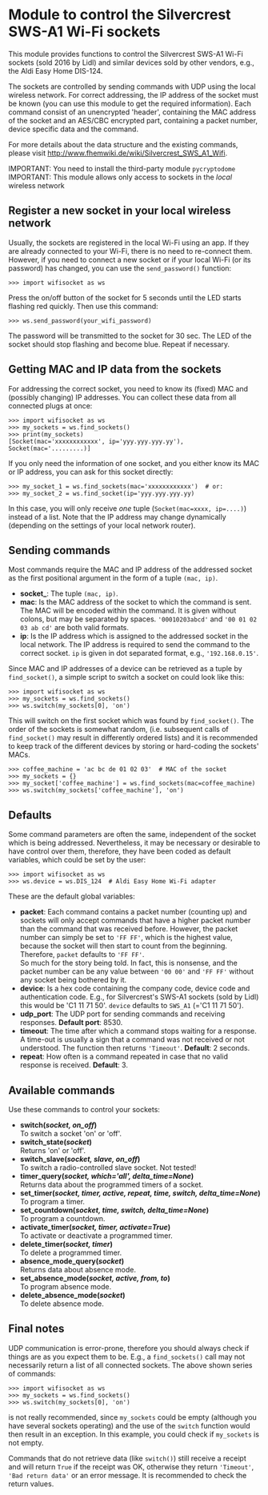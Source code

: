 # Module to control the Silvercrest SWS-A1 Wi-Fi sockets
This module provides functions to control the Silvercrest SWS-A1 Wi-Fi sockets
(sold 2016 by Lidl) and similar devices sold by other vendors, e.g., the Aldi
Easy Home DIS-124.

The sockets are controlled by sending commands with UDP using the local wireless
network. For correct addressing, the IP address of the socket must be known (you
can use this module to get the required information). Each command consist of an
unencrypted 'header', containing the MAC address of the socket and an AES/CBC
encrypted part, containing a packet number, device specific data and the command.

For more details about the data structure and the existing commands, please
visit http://www.fhemwiki.de/wiki/Silvercrest_SWS_A1_Wifi.

IMPORTANT: You need to install the third-party module `pycryptodome`  
IMPORTANT: This module allows only access to sockets in the *local* wireless
network

Register a new socket in your local wireless network
----------------------------------------------------
Usually, the sockets are registered in the local Wi-Fi using an app. If they are
already connected to your Wi-Fi, there is no need to re-connect them. However,
if you need to connect a new socket or if your local Wi-Fi (or its password) has
changed, you can use the `send_password()` function:

    >>> import wifisocket as ws

Press the on/off button of the socket for 5 seconds until the LED starts flashing
red quickly. Then use this command:

    >>> ws.send_password(your_wifi_password)

The password will be transmitted to the socket for 30 sec. The LED of the socket
should stop flashing and become blue. Repeat if necessary.

Getting MAC and IP data from the sockets
----------------------------------------
For addressing the correct socket, you need to know its (fixed) MAC and
(possibly changing) IP addresses. You can collect these data from all connected
plugs at once:

    >>> import wifisocket as ws
    >>> my_sockets = ws.find_sockets()
    >>> print(my_sockets)
    [Socket(mac='xxxxxxxxxxxx', ip='yyy.yyy.yyy.yy'), Socket(mac='.........)]

If you only need the information of one socket, and you either know its MAC or IP
address, you can ask for this socket directly:

    >>> my_socket_1 = ws.find_sockets(mac='xxxxxxxxxxxx')  # or:
    >>> my_socket_2 = ws.find_socket(ip='yyy.yyy.yyy.yy)

In this case, you will only receive *one* tuple (`Socket(mac=xxxx, ip=....)`)
instead of a list. Note that the IP address may change dynamically (depending on
the settings of your local network router).

Sending commands
----------------
Most commands require the MAC and IP address of the addressed socket as the first
positional argument in the form of a tuple `(mac, ip)`.

- **socket_**: The tuple `(mac, ip)`.
- **mac**: Is the MAC address of the socket to which the command is sent. The
MAC will be encoded within the command. It is given without colons, but may be
separated by spaces. `'00010203abcd'` and `'00 01 02 03 ab cd'` are both valid
formats.
- **ip**: Is the IP address which is assigned to the addressed socket in the
local network. The IP address is required to send the command to the correct
socket. `ip` is given in dot separated format, e.g., `'192.168.0.15'`.

Since MAC and IP addresses of a device can be retrieved as a tuple by
`find_socket()`, a simple script to switch a socket on could look like this:

    >>> import wifisocket as ws
    >>> my_sockets = ws.find_sockets()
    >>> ws.switch(my_sockets[0], 'on')

This will switch on the first socket which was found by `find_socket()`. The
order of the sockets is somewhat random, (i.e. subsequent calls of `find_socket()`
may result in differently ordered lists) and it is recommended to keep track of
the different devices by storing or hard-coding the sockets' MACs.

    >>> coffee_machine = 'ac bc de 01 02 03'  # MAC of the socket
    >>> my_sockets = {}
    >>> my_socket['coffee_machine'] = ws.find_sockets(mac=coffee_machine)
    >>> ws.switch(my_sockets['coffee_machine'], 'on')

Defaults
--------
Some command parameters are often the same, independent of the socket which is
being addressed. Nevertheless, it may be necessary or desirable to have control
over them, therefore, they have been coded as default variables, which could be
set by the user:

    >>> import wifisocket as ws
    >>> ws.device = ws.DIS_124  # Aldi Easy Home Wi-Fi adapter

These are the default global variables:

- **packet**: Each command contains a packet number (counting up) and sockets
will only accept commands that have a higher packet number than the command that
was received before. However, the packet number can simply be set to `'FF FF'`,
which is the highest value, because the socket will then start to count from the
beginning. Therefore, `packet` defaults to `'FF FF'`.  
So much for the story being told. In fact, this is nonsense, and the packet
number can be any value between `'00 00'` and `'FF FF'` without any socket being
bothered by it.
- **device**: Is a hex code containing the company code, device code and
authentication code. E.g., for Silvercrest's SWS-A1 sockets (sold by Lidl) this
would be 'C1 11 71 50'. `device` defaults to `SWS_A1` (='C1 11 71 50').
- **udp_port**: The UDP port for sending commands and receiving responses.
**Default port**: 8530.
- **timeout**: The time after which a command stops waiting for a response. A
time-out is usually a sign that a command was not received or not understood.
The function then returns `'Timeout'`. **Default**: 2 seconds.
- **repeat**: How often is a command repeated in case that no valid response is
received. **Default**: 3.


Available commands
------------------
Use these commands to control your sockets:

- **switch(*socket, on_off*)**  
To switch a socket 'on' or 'off'.
- **switch_state(*socket*)**  
Returns 'on' or 'off'.
- **switch_slave(*socket, slave, on_off*)**  
To switch a radio-controlled slave socket. Not tested!
- **timer_query(*socket, which='all', delta_time=None*)**  
Returns data about the programmed timers of a socket.
- **set_timer(*socket, timer, active, repeat, time, switch, delta_time=None*)**  
To program a timer.
- **set_countdown(*socket, time, switch, delta_time=None*)**  
To program a countdown.
- **activate_timer(*socket, timer, activate=True*)**  
To activate or deactivate a programmed timer.
- **delete_timer(*socket, timer*)**  
To delete a programmed timer.
- **absence_mode_query(*socket*)**  
Returns data about absence mode.
- **set_absence_mode(*socket, active, from, to*)**  
To program absence mode.
- **delete_absence_mode(*socket*)**  
To delete absence mode.


Final notes
-----------
UDP communication is error-prone, therefore you should always check if things
are as you expect them to be. E.g., a `find_sockets()` call may not necessarily
return a list of all connected sockets. The above shown series of commands:

    >>> import wifisocket as ws
    >>> my_sockets = ws.find_sockets()
    >>> ws.switch(my_sockets[0], 'on')

is not really recommended, since `my_sockets` could be empty (although you have
several sockets operating) and the use of the `switch` function would then result
in an exception. In this example, you could check if `my_sockets` is not empty.

Commands that do not retrieve data (like `switch()`) still receive a receipt and
will return `True` if the receipt was OK, otherwise they return `'Timeout'`,
`'Bad return data'` or an error message. It is recommended to check the return
values.
